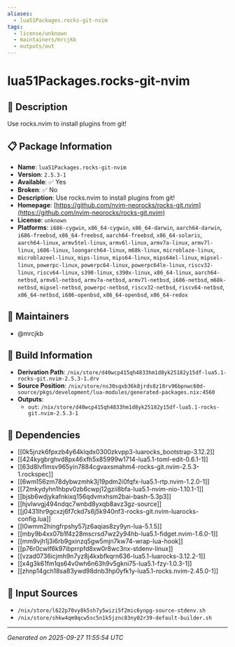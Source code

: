 ```yaml
---
aliases:
  - lua51Packages.rocks-git-nvim
tags:
  - license/unknown
  - maintainers/mrcjkb
  - outputs/out
---
```


# lua51Packages.rocks-git-nvim

## 📝 Description

Use rocks.nvim to install plugins from git!

## 📋 Package Information

- **Name**: `lua51Packages.rocks-git-nvim`
- **Version**: `2.5.3-1`
- **Available**: ✅ Yes
- **Broken**: ✅ No
- **Description**: Use rocks.nvim to install plugins from git!
- **Homepage**: [https://github.com/nvim-neorocks/rocks-git.nvim](https://github.com/nvim-neorocks/rocks-git.nvim)
- **License**: `unknown`
- **Platforms**: `i686-cygwin`, `x86_64-cygwin`, `x86_64-darwin`, `aarch64-darwin`, `i686-freebsd`, `x86_64-freebsd`, `aarch64-freebsd`, `x86_64-solaris`, `aarch64-linux`, `armv5tel-linux`, `armv6l-linux`, `armv7a-linux`, `armv7l-linux`, `i686-linux`, `loongarch64-linux`, `m68k-linux`, `microblaze-linux`, `microblazeel-linux`, `mips-linux`, `mips64-linux`, `mips64el-linux`, `mipsel-linux`, `powerpc-linux`, `powerpc64-linux`, `powerpc64le-linux`, `riscv32-linux`, `riscv64-linux`, `s390-linux`, `s390x-linux`, `x86_64-linux`, `aarch64-netbsd`, `armv6l-netbsd`, `armv7a-netbsd`, `armv7l-netbsd`, `i686-netbsd`, `m68k-netbsd`, `mipsel-netbsd`, `powerpc-netbsd`, `riscv32-netbsd`, `riscv64-netbsd`, `x86_64-netbsd`, `i686-openbsd`, `x86_64-openbsd`, `x86_64-redox`
## 👥 Maintainers

- @mrcjkb


## 🔧 Build Information

- **Derivation Path**: `/nix/store/d40wcp415qh4833hm1d8yk25182y15df-lua5.1-rocks-git.nvim-2.5.3-1.drv`
- **Source Position**: `/nix/store/ns30sqxb36k8jrds8z18rv96bpnwc60d-source/pkgs/development/lua-modules/generated-packages.nix:4560`
- **Outputs**:
  - `out`:  `/nix/store/d40wcp415qh4833hm1d8yk25182y15df-lua5.1-rocks-git.nvim-2.5.3-1`

## 🔗 Dependencies

- [[0k5jnzk6fpxzb4y64klqdx0300zkvpp3-luarocks_bootstrap-3.12.2]]
- [[424kygbrghvd8px46xfh5x85999w1714-lua5.1-toml-edit-0.6.1-1]]
- [[63d8lvflmsv965yin7884cgvaxsmahm4-rocks-git.nvim-2.5.3-1.rockspec]]
- [[6wm156zm78dybwzmhk3j19pdm2i0fqfx-lua5.1-rtp.nvim-1.2.0-1]]
- [[72mkydyhn1hbpv0zb6cwpj12gzii8bfa-lua5.1-nvim-nio-1.10.1-1]]
- [[bjsb6wdjykafnkixq156qdvmxhsm2bai-bash-5.3p3]]
- [[hjvlwvgj494ndqc7wnbd8yxqb8avz3gz-source]]
- [[j0431lhr9gcxzj6f7ckd7s6j5k940nf3-rocks-git.nvim-luarocks-config.lua]]
- [[l0wmm2hingfrpshy57jz6aqias8zy9yn-lua-5.1.5]]
- [[mby9b4xx07b1f4z28mscrsd7wz2y94hb-lua5.1-fidget.nvim-1.6.0-1]]
- [[mm9vjh1j3i6rb9gxinzq5gw5mjn7kw74-wrap-lua-hook]]
- [[p76r0cwlf6k97ibprrpfd8xw0r8wc3nx-stdenv-linux]]
- [[vzad0736icjmh9n7yz8j4kxbfkqrn636-lua5.1-luarocks-3.12.2-1]]
- [[x4g3k61fm1qs64v0wh6n63h9v5gkni75-lua5.1-fzy-1.0.3-1]]
- [[zhnp14gch18sa83ywd98dnb3hp0yfk1y-lua5.1-rocks.nvim-2.45.0-1]]

## 📁 Input Sources

- `/nix/store/l622p70vy8k5sh7y5wizi5f2mic6ynpg-source-stdenv.sh`
- `/nix/store/shkw4qm9qcw5sc5n1k5jznc83ny02r39-default-builder.sh`

---
*Generated on 2025-09-27 11:55:54 UTC*
